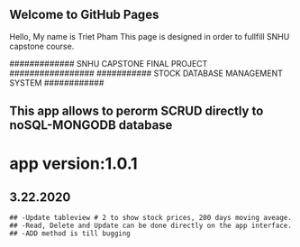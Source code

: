 ## Welcome to GitHub Pages

Hello, My name is Triet Pham
This page is designed in order to fullfill SNHU capstone course.

############# SNHU CAPSTONE FINAL PROJECT #################
########### STOCK DATABASE MANAGEMENT SYSTEM ############
## This app allows to perorm SCRUD directly to noSQL-MONGODB database
# app version:1.0.1
  ## 3.22.2020
    ## -Update tableview # 2 to show stock prices, 200 days moving aveage.
    ## -Read, Delete and Update can be done directly on the app interface.
    ## -ADD method is till bugging
